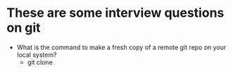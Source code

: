 # These are some interview questions on git

- What is the command to make a fresh copy of a remote git repo on your local system?
  - git clone <url>

